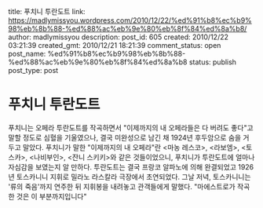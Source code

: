 title: 푸치니 투란도트
link: https://madlymissyou.wordpress.com/2010/12/22/%ed%91%b8%ec%b9%98%eb%8b%88-%ed%88%ac%eb%9e%80%eb%8f%84%ed%8a%b8/
author: madlymissyou
description: 
post_id: 605
created: 2010/12/22 03:21:39
created_gmt: 2010/12/21 18:21:39
comment_status: open
post_name: %ed%91%b8%ec%b9%98%eb%8b%88-%ed%88%ac%eb%9e%80%eb%8f%84%ed%8a%b8
status: publish
post_type: post

# 푸치니 투란도트

푸치니는 오페라 투란도트를 작곡하면서 "이제까지의 내 오페라들은 다 버려도 좋다"고 말할 정도로 심혈을 기울였으나, 결국 미완성으로 남긴 채 1924년 후두암으로 숨을 거두고 말았다. 푸치니가 말한 "이제까지의 내 오페라"란 <마농 레스코>, <라보엠>, <토스카>, <나비부인>, <잔니 스키키>와 같은 것들이었으니, 푸치니가 투란도트에 얼마나 자심감을 보였는지 알 만하다. 투란도트는 결국 프랑코 알파노에 의해 완결되었고 1926년 토스카니니 지휘로 밀라노 라스칼라 극장에서 초연되었다. 그날 저녁, 토스카니니는 '류의 죽음'까지 연주한 뒤 지휘봉을 내려놓고 관객들에게 말했다. "마에스트로가 작곡한 것은 이 부분까지입니다"